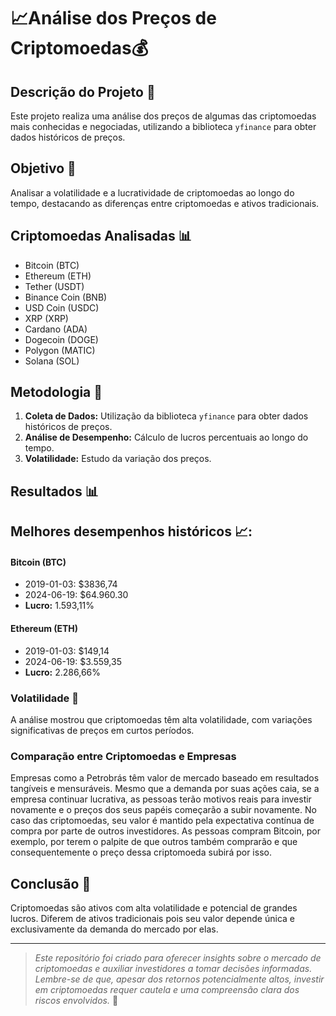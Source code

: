 # 📈Análise dos Preços de Criptomoedas💰

## Descrição do Projeto 🚀

Este projeto realiza uma análise dos preços de algumas das criptomoedas mais conhecidas e negociadas, utilizando a biblioteca `yfinance` para obter dados históricos de preços.

## Objetivo 🎯

Analisar a volatilidade e a lucratividade de criptomoedas ao longo do tempo, destacando as diferenças entre criptomoedas e ativos tradicionais.

## Criptomoedas Analisadas 📊

- Bitcoin (BTC)
- Ethereum (ETH)
- Tether (USDT)
- Binance Coin (BNB)
- USD Coin (USDC)
- XRP (XRP)
- Cardano (ADA)
- Dogecoin (DOGE)
- Polygon (MATIC)
- Solana (SOL)

## Metodologia 📝

1. **Coleta de Dados:** Utilização da biblioteca `yfinance` para obter dados históricos de preços.
2. **Análise de Desempenho:** Cálculo de lucros percentuais ao longo do tempo.
3. **Volatilidade:** Estudo da variação dos preços.

## Resultados 📊

## Melhores desempenhos históricos 📈:

#### Bitcoin (BTC)
- 2019-01-03: $3836,74
- 2024-06-19: $64.960.30
- **Lucro:** 1.593,11%

#### Ethereum (ETH)
- 2019-01-03: $149,14
- 2024-06-19: $3.559,35
- **Lucro:** 2.286,66%

### Volatilidade 🌊

A análise mostrou que criptomoedas têm alta volatilidade, com variações significativas de preços em curtos períodos.

### Comparação entre Criptomoedas e Empresas 

Empresas como a Petrobrás têm valor de mercado baseado em resultados tangíveis e mensuráveis. Mesmo que a demanda por suas ações caia, se a empresa continuar lucrativa, as pessoas terão motivos reais para investir novamente e o preços dos seus papéis começarão a subir novamente. No caso das criptomoedas, seu valor é mantido pela expectativa contínua de compra por parte de outros investidores. As pessoas compram Bitcoin, por exemplo, por terem o palpite de que outros também comprarão e que consequentemente o preço dessa criptomoeda subirá por isso.

## Conclusão 🎉

Criptomoedas são ativos com alta volatilidade e potencial de grandes lucros. Diferem de ativos tradicionais pois seu valor depende única e exclusivamente da demanda do mercado por elas.

---

> *Este repositório foi criado para oferecer insights sobre o mercado de criptomoedas e auxiliar investidores a tomar decisões informadas. Lembre-se de que, apesar dos retornos potencialmente altos, investir em criptomoedas requer cautela e uma compreensão clara dos riscos envolvidos.* 🚀
